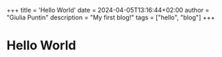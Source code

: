 +++
title = 'Hello World'
date = 2024-04-05T13:16:44+02:00
author = "Giulia Puntin"
description = "My first blog!"
tags = ["hello", "blog"]
+++
# Hello World